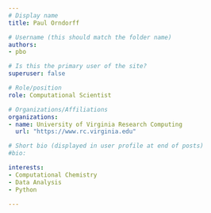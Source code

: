 ```yaml
---
# Display name
title: Paul Orndorff

# Username (this should match the folder name)
authors:
- pbo

# Is this the primary user of the site?
superuser: false

# Role/position
role: Computational Scientist

# Organizations/Affiliations
organizations:
- name: University of Virginia Research Computing
  url: "https://www.rc.virginia.edu"

# Short bio (displayed in user profile at end of posts)
#bio: 

interests:
- Computational Chemistry
- Data Analysis
- Python

---
```

